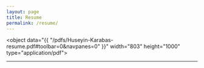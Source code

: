 ```yaml
---
layout: page
title: Resume
permalink: /resume/
---
```


<object data="{{ "/pdfs/Huseyin-Karabas-resume.pdf#toolbar=0&navpanes=0" }}" width="803" height="1000" type="application/pdf"></object>

---